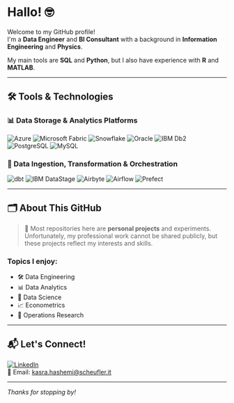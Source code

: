 # Hallo! 🤓

Welcome to my GitHub profile!  
I'm a **Data Engineer** and **BI Consultant** with a background in **Information Engineering** and **Physics**.  

My main tools are **SQL** and **Python**, but I also have experience with **R** and **MATLAB**.

---

## 🛠️ Tools & Technologies

### 📊 Data Storage & Analytics Platforms
![Azure](https://img.shields.io/badge/Microsoft%20Azure-0078D4?style=flat&logo=microsoft-azure&logoColor=white)
![Microsoft Fabric](https://img.shields.io/badge/Microsoft%20Fabric-BA0C2F?style=flat&logo=microsoft&logoColor=white)
![Snowflake](https://img.shields.io/badge/Snowflake-29B5E8?style=flat&logo=snowflake&logoColor=white)
![Oracle](https://img.shields.io/badge/Oracle%20DB-F80000?style=flat&logo=oracle&logoColor=white)
![IBM Db2](https://img.shields.io/badge/IBM%20Db2-052FAD?style=flat&logo=ibm&logoColor=white)
![PostgreSQL](https://img.shields.io/badge/PostgreSQL-336791?style=flat&logo=postgresql&logoColor=white)
![MySQL](https://img.shields.io/badge/MySQL-4479A1?style=flat&logo=mysql&logoColor=white)

### 🔄 Data Ingestion, Transformation & Orchestration
![dbt](https://img.shields.io/badge/dbt-FF694B?style=flat&logo=dbt&logoColor=white)
![IBM DataStage](https://img.shields.io/badge/IBM%20DataStage-052FAD?style=flat&logo=ibm&logoColor=white)
![Airbyte](https://img.shields.io/badge/Airbyte-5023A0?style=flat&logo=airbyte&logoColor=white)
![Airflow](https://img.shields.io/badge/Apache%20Airflow-017CEE?style=flat&logo=apache-airflow&logoColor=white)
![Prefect](https://img.shields.io/badge/Prefect-212121?style=flat&logo=prefect&logoColor=white)

---

## 🗂️ About This GitHub

> 📝 Most repositories here are **personal projects** and experiments.  
> Unfortunately, my professional work cannot be shared publicly, but these projects reflect my interests and skills.

### Topics I enjoy:
- 🛠️ Data Engineering
- 📊 Data Analytics
- 🤖 Data Science
- 📈 Econometrics
- 🧮 Operations Research

---

## 📬 Let's Connect!

[![LinkedIn](https://img.shields.io/badge/LinkedIn-0A66C2?style=flat&logo=linkedin&logoColor=white)](https://www.linkedin.com/in/k-hashemi/)  
📧 Email: kasra.hashemi@scheufler.it

---

_Thanks for stopping by!_
